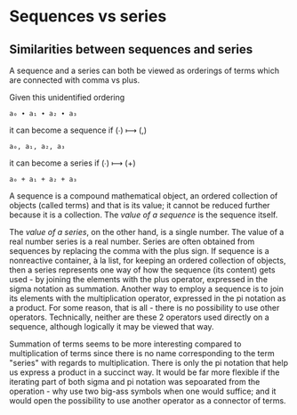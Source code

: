 # Sequences vs series

## Similarities between sequences and series

A sequence and a series can both be viewed as orderings of terms which are connected with comma vs plus.

Given this unidentified ordering

    a₀ ∙ a₁ ∙ a₂ ∙ a₃

it can become a sequence if (∙) ⟼ (,)

    a₀, a₁, a₂, a₃

it can become a series if (∙) ⟼ (+)

    a₀ + a₁ + a₂ + a₃

A sequence is a compound mathematical object, an ordered collection of objects (called terms) and that is its value; it cannot be reduced further because it is a collection. The *value of a sequence* is the sequence itself.

The *value of a series*, on the other hand, is a single number. The value of a real number series is a real number. Series are often obtained from sequences by replacing the comma with the plus sign. If sequence is a nonreactive container, à la list, for keeping an ordered collection of objects, then a series represents one way of how the sequence (its content) gets used - by joining the elements with the plus operator, expressed in the sigma notation as summation. Another way to employ a sequence is to join its elements with the multiplication operator, expressed in the pi notation as a product. For some reason, that is all - there is no possibility to use other operators. Technically, neither are these 2 operators used directly on a sequence, although logically it may be viewed that way.

Summation of terms seems to be more interesting compared to multiplication of terms since there is no name corresponding to the term "series" with regards to multiplication. There is only the pi notation that help us express a product in a succinct way. It would be far more flexible if the iterating part of both sigma and pi notation was sepoarated from the operation - why use two big-ass symbols when one would suffice; and it would open the possibility to use another operator as a connector of terms.
